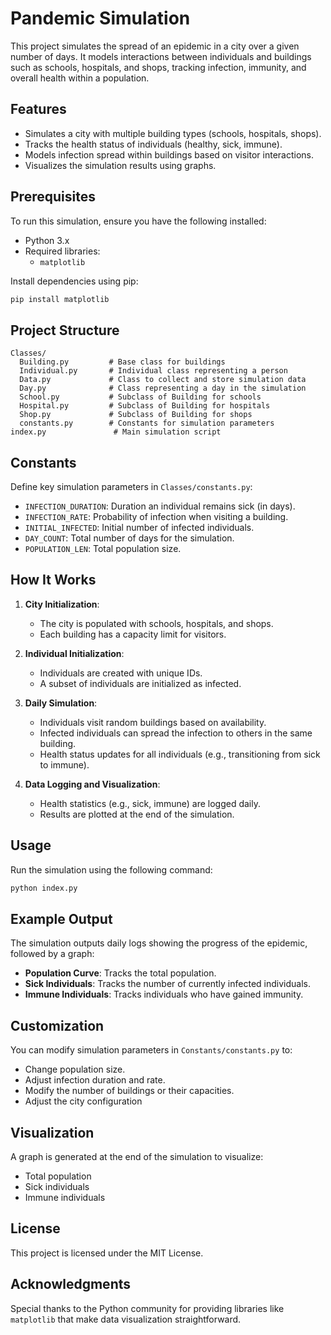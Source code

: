 # Pandemic Simulation

This project simulates the spread of an epidemic in a city over a given number of days. It models interactions between individuals and buildings such as schools, hospitals, and shops, tracking infection, immunity, and overall health within a population.

## Features
- Simulates a city with multiple building types (schools, hospitals, shops).
- Tracks the health status of individuals (healthy, sick, immune).
- Models infection spread within buildings based on visitor interactions.
- Visualizes the simulation results using graphs.

## Prerequisites
To run this simulation, ensure you have the following installed:
- Python 3.x
- Required libraries: 
  - `matplotlib`

Install dependencies using pip:
```bash
pip install matplotlib
```

## Project Structure
```
Classes/
  Building.py         # Base class for buildings
  Individual.py       # Individual class representing a person
  Data.py             # Class to collect and store simulation data
  Day.py              # Class representing a day in the simulation
  School.py           # Subclass of Building for schools
  Hospital.py         # Subclass of Building for hospitals
  Shop.py             # Subclass of Building for shops
  constants.py        # Constants for simulation parameters
index.py               # Main simulation script
```

## Constants
Define key simulation parameters in `Classes/constants.py`:
- `INFECTION_DURATION`: Duration an individual remains sick (in days).
- `INFECTION_RATE`: Probability of infection when visiting a building.
- `INITIAL_INFECTED`: Initial number of infected individuals.
- `DAY_COUNT`: Total number of days for the simulation.
- `POPULATION_LEN`: Total population size.

## How It Works
1. **City Initialization**:
   - The city is populated with schools, hospitals, and shops.
   - Each building has a capacity limit for visitors.

2. **Individual Initialization**:
   - Individuals are created with unique IDs.
   - A subset of individuals are initialized as infected.

3. **Daily Simulation**:
   - Individuals visit random buildings based on availability.
   - Infected individuals can spread the infection to others in the same building.
   - Health status updates for all individuals (e.g., transitioning from sick to immune).

4. **Data Logging and Visualization**:
   - Health statistics (e.g., sick, immune) are logged daily.
   - Results are plotted at the end of the simulation.

## Usage
Run the simulation using the following command:
```bash
python index.py
```

## Example Output
The simulation outputs daily logs showing the progress of the epidemic, followed by a graph:
- **Population Curve**: Tracks the total population.
- **Sick Individuals**: Tracks the number of currently infected individuals.
- **Immune Individuals**: Tracks individuals who have gained immunity.

## Customization
You can modify simulation parameters in `Constants/constants.py` to:
- Change population size.
- Adjust infection duration and rate.
- Modify the number of buildings or their capacities.
- Adjust the city configuration

## Visualization
A graph is generated at the end of the simulation to visualize:
- Total population
- Sick individuals
- Immune individuals

## License
This project is licensed under the MIT License.

## Acknowledgments
Special thanks to the Python community for providing libraries like `matplotlib` that make data visualization straightforward.
